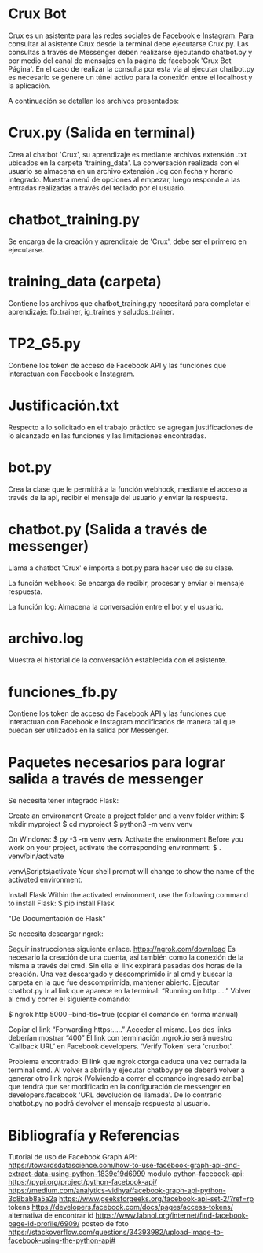 # Crux Bot
Crux es un asistente para las redes sociales de Facebook e Instagram.
Para consultar al asistente Crux desde la terminal debe ejecutarse Crux.py.
Las consultas a través de Messenger deben realizarse ejecutando chatbot.py y por medio del canal de mensajes en la página de facebook 'Crux Bot Página'. En el caso de realizar la consulta por esta vía al ejecutar chatbot.py es necesario se genere un túnel activo para la conexión entre el localhost y la aplicación.

A continuación se detallan los archivos presentados:

# Crux.py (Salida en terminal)
Crea al chatbot 'Crux', su aprendizaje es mediante archivos extensión .txt ubicados en la carpeta 'training_data'. La conversación realizada con el usuario se almacena en un archivo extensión .log con fecha y horario integrado. Muestra menú de opciones al empezar, luego responde a las entradas realizadas a través del teclado por el usuario.

# chatbot_training.py
Se encarga de la creación y aprendizaje de 'Crux', debe ser el primero en ejecutarse.

# training_data (carpeta)
Contiene los archivos que chatbot_training.py necesitará para completar el aprendizaje: fb_trainer, ig_traines y saludos_trainer.

# TP2_G5.py
Contiene los token de acceso de Facebook API y las funciones que interactuan con Facebook e Instagram.

# Justificación.txt
Respecto a lo solicitado en el trabajo práctico se agregan justificaciones de lo alcanzado en las funciones y las limitaciones encontradas.

# bot.py
Crea la clase que le permitirá a la función webhook, mediante el acceso a través de la api, recibir el mensaje del usuario y enviar la respuesta.

# chatbot.py (Salida a través de messenger)
Llama a chatbot 'Crux' e importa a bot.py para hacer uso de su clase.

  La función webhook: 
  Se encarga de recibir, procesar y enviar el mensaje respuesta.
  
  La función log:
  Almacena la conversación entre el bot y el usuario.
 
 # archivo.log
Muestra el historial de la conversación establecida con el asistente.

# funciones_fb.py
Contiene los token de acceso de Facebook API y las funciones que interactuan con Facebook e Instagram modificados de manera tal que puedan ser utilizados en la salida por Messenger.

# Paquetes necesarios para lograr salida a través de messenger
 Se necesita tener integrado Flask:

 Create an environment
  Create a project folder and a venv folder within: $ mkdir myproject $ cd myproject $ python3 -m venv venv

On Windows: $ py -3 -m venv venv
  Activate the environment Before you work on your project, activate the corresponding environment: $ . venv/bin/activate
  
  venv\Scripts\activate Your shell prompt will change to show the name of the activated environment.
  
  Install Flask Within the activated environment, use the following command to install Flask: $ pip install Flask

"De Documentación de Flask"

 Se necesita descargar ngrok:
 
  Seguir instrucciones siguiente enlace. https://ngrok.com/download
Es necesario la creación de una cuenta, así también como la conexión de la misma a través del cmd. Sin ella el link expirará pasadas dos horas de la creación. 
Una vez descargado y descomprimido ir al cmd y buscar la carpeta en la que fue descomprimida, mantener abierto. 
Ejecutar chatbot.py
Ir al link que aparece en la terminal: “Running on http:….” Volver al cmd y correr el siguiente comando:

  $ ngrok http 5000 –bind-tls=true    (copiar el comando en forma manual)

Copiar el link “Forwarding https:…..” Acceder al mismo.
Los dos links deberían mostrar “400” 
El link con terminación .ngrok.io será nuestro ‘Callback URL’ en Facebook developers. ‘Verify Token’ será 'cruxbot'.

  Problema encontrado: El link que ngrok otorga caduca una vez cerrada la terminal cmd. Al volver a abrirla y ejecutar chatboy.py se deberá volver a generar otro link ngrok (Volviendo a correr el comando ingresado arriba) que tendrá que ser modificado en la configuración de messenger en developers.facebook 'URL devolución de llamada'. De lo contrario chatbot.py no podrá devolver el mensaje respuesta al usuario.
  
# Bibliografía y Referencias
Tutorial de uso de Facebook Graph API: https://towardsdatascience.com/how-to-use-facebook-graph-api-and-extract-data-using-python-1839e19d6999
modulo python-facebook-api: https://pypi.org/project/python-facebook-api/
https://medium.com/analytics-vidhya/facebook-graph-api-python-3c8bab8a5a2a
https://www.geeksforgeeks.org/facebook-api-set-2/?ref=rp
tokens https://developers.facebook.com/docs/pages/access-tokens/
alternativa de encontrar id https://www.labnol.org/internet/find-facebook-page-id-profile/6909/
posteo de foto https://stackoverflow.com/questions/34393982/upload-image-to-facebook-using-the-python-api#
